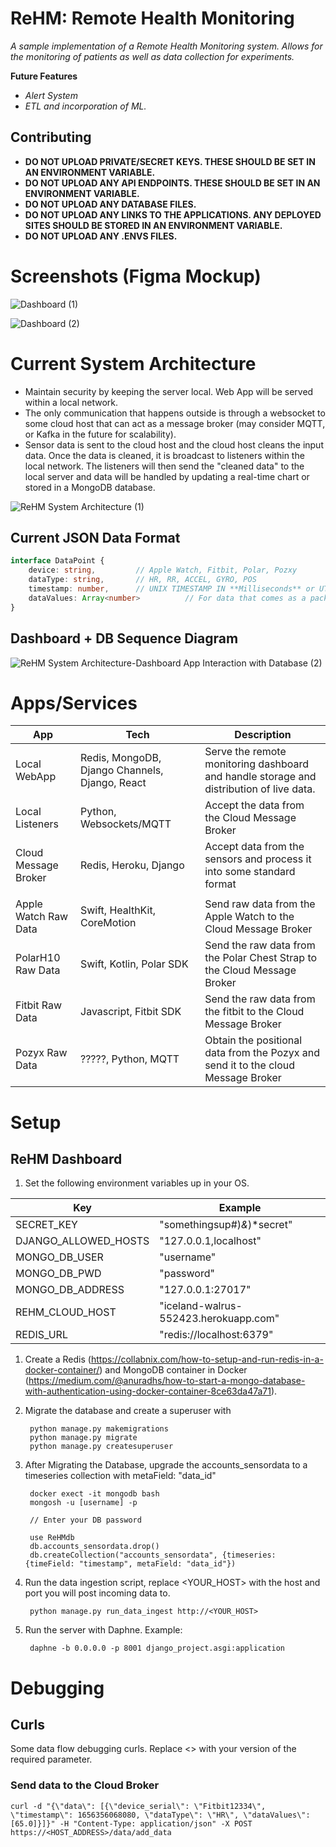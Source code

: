 # ReHM: Remote Health Monitoring
*A sample implementation of a Remote Health Monitoring system. Allows for the monitoring of patients as well as data collection for experiments.*

**Future Features**
* *Alert System*
* *ETL and incorporation of ML.*

## Contributing

* **DO NOT UPLOAD PRIVATE/SECRET KEYS. THESE SHOULD BE SET IN AN ENVIRONMENT VARIABLE.**
* **DO NOT UPLOAD ANY API ENDPOINTS. THESE SHOULD BE SET IN AN ENVIRONMENT VARIABLE.**
* **DO NOT UPLOAD ANY DATABASE FILES.**
* **DO NOT UPLOAD ANY LINKS TO THE APPLICATIONS. ANY DEPLOYED SITES SHOULD BE STORED IN AN ENVIRONMENT VARIABLE.**
* **DO NOT UPLOAD ANY .ENVS FILES.**

# Screenshots (Figma Mockup)

![Dashboard (1)](https://user-images.githubusercontent.com/59156097/171966507-e47acbf2-a979-4b66-9829-adbf2b9290b1.png)

![Dashboard (2)](https://user-images.githubusercontent.com/59156097/171966550-ac9b486b-914f-4f6c-8381-c7ccbd60f10c.png)

# Current System Architecture

* Maintain security by keeping the server local. Web App will be served within a local network. 
* The only communication that happens outside is through a websocket to some cloud host that can act as a message broker (may consider MQTT, or Kafka in the future for scalability).
* Sensor data is sent to the cloud host and the cloud host cleans the input data. Once the data is cleaned, it is broadcast to listeners within the local network. The listeners will then send the "cleaned data" to the local server and data will be handled by updating a real-time chart or stored in a MongoDB database.

![ReHM System Architecture (1)](https://user-images.githubusercontent.com/59156097/171967168-25459ab9-d5de-4487-8da5-d590f3bbe70c.jpg)

## Current JSON Data Format
```typescript
interface DataPoint {
    device: string,         // Apple Watch, Fitbit, Polar, Pozxy 
    dataType: string,       // HR, RR, ACCEL, GYRO, POS
    timestamp: number,      // UNIX TIMESTAMP IN **Milliseconds** or UTC timestamp
    dataValues: Array<number>          // For data that comes as a pack (ACCEL) index 0 = x, 1 = y, 2 = z.
}
```
## Dashboard + DB Sequence Diagram

![ReHM System Architecture-Dashboard App Interaction with Database (2)](https://user-images.githubusercontent.com/59156097/173128029-a7ee3f73-8a3d-4a78-b5ce-865a63177a4a.jpg)

# Apps/Services

|      App      | Tech | Description|
|---------------|-------------| ------|
| Local WebApp  | Redis, MongoDB, Django Channels, Django, React | Serve the remote monitoring dashboard and handle storage and distribution of live data.|
| Local Listeners | Python, Websockets/MQTT | Accept the data from the Cloud Message Broker |
| Cloud Message Broker | Redis, Heroku, Django | Accept data from the sensors and process it into some standard format | 
|||
| Apple Watch Raw Data | Swift, HealthKit, CoreMotion | Send raw data from the Apple Watch to the Cloud Message Broker |
| PolarH10 Raw Data | Swift, Kotlin, Polar SDK | Send the raw data from the Polar Chest Strap to the Cloud Message Broker |
| Fitbit Raw Data | Javascript, Fitbit SDK | Send the raw data from the fitbit to the Cloud Message Broker |
| Pozyx Raw Data | ?????, Python, MQTT | Obtain the positional data from the Pozyx and send it to the cloud Message Broker | 

# Setup
## ReHM Dashboard
1. Set the following environment variables up in your OS.

| Key | Example |
|----|-----|
| SECRET_KEY | "somethingsup#)*&*)*secret" |
| DJANGO_ALLOWED_HOSTS | "127.0.0.1,localhost" |
| MONGO_DB_USER | "username" |
| MONGO_DB_PWD | "password" |
| MONGO_DB_ADDRESS | "127.0.0.1:27017" |
| REHM_CLOUD_HOST | "iceland-walrus-552423.herokuapp.com" |
| REDIS_URL | "redis://localhost:6379" |

1. Create a Redis (https://collabnix.com/how-to-setup-and-run-redis-in-a-docker-container/) and MongoDB container in Docker (https://medium.com/@anuradhs/how-to-start-a-mongo-database-with-authentication-using-docker-container-8ce63da47a71). 

1. Migrate the database and create a superuser with

        python manage.py makemigrations
        python manage.py migrate
        python manage.py createsuperuser

1. After Migrating the Database, upgrade the accounts_sensordata to a timeseries collection with metaField: "data_id"


        docker exect -it mongodb bash
        mongosh -u [username] -p
        
        // Enter your DB password

        use ReHMdb
        db.accounts_sensordata.drop()
        db.createCollection("accounts_sensordata", {timeseries: {timeField: "timestamp", metaField: "data_id"})

1. Run the data ingestion script, replace <YOUR_HOST> with the host and port you will post incoming data to.

        python manage.py run_data_ingest http://<YOUR_HOST>

1. Run the server with Daphne. Example:

        daphne -b 0.0.0.0 -p 8001 django_project.asgi:application

# Debugging

## Curls
Some data flow debugging curls. Replace <> with your version of the required parameter. 

### Send data to the Cloud Broker

    curl -d "{\"data\": [{\"device_serial\": \"Fitbit12334\", \"timestamp\": 1656356068080, \"dataType\": \"HR\", \"dataValues\": [65.0]}]}" -H "Content-Type: application/json" -X POST https://<HOST_ADDRESS>/data/add_data